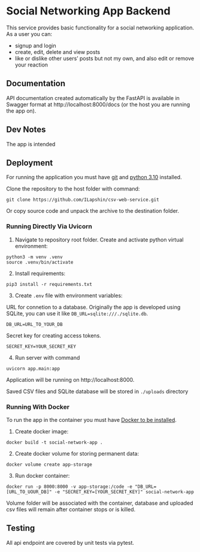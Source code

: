 # Social Networking App Backend

This service provides basic functionality for a social networking application.
As a user you can:
- signup and login
- create, edit, delete and view posts
- like or dislike other users’ posts but not my own, and also edit or remove your reaction

## Documentation

API documentation created automatically by the FastAPI is available in Swagger format at http://localhost:8000/docs (or the host you are running the app on).

## Dev Notes

The app is intended

## Deployment

For running the application you must have [git](https://git-scm.com/downloads) and [python 3.10](https://www.python.org/downloads/release/python-31011/) installed.

Clone the repository to the host folder with command:

```
git clone https://github.com/ILapshin/csv-web-service.git
```
Or copy source code and unpack the archive to the destination folder.


### Running Directly Via Uvicorn

1. Navigate to repository root folder. Create and activate python virtual environment:

```
python3 -m venv .venv
source .venv/bin/activate
```

2. Install requirements:

```
pip3 install -r requirements.txt
```

3. Create ```.env``` file with environment variables:

URL for connetion to a database. Originally the app is developed using SQLite, you can use it like ```DB_URL=sqlite:///./sqlite.db```.
```
DB_URL=URL_TO_YOUR_DB
```
Secret key for creating access tokens.
```
SECRET_KEY=YOUR_SECRET_KEY
```
4. Run server with command 

```
uvicorn app.main:app 
```

Application will be running on http://localhost:8000. 

Saved CSV files and SQLite database will be stored in ```./uploads``` directory

### Running With Docker

To run the app in the container you must have [Docker to be installed](https://docs.docker.com/engine/install/).

1. Create docker image:

```
docker build -t social-network-app .
```

2. Create docker volume for storing permanent data:
```
docker volume create app-storage
```

3. Run docker container:
```
docker run -p 8000:8000 -v app-storage:/code -e "DB_URL=[URL_TO_UOUR_DB]" -e "SECRET_KEY=[YOUR_SECRET_KEY]" social-network-app 
```

Volume folder will be associated with the container, database and uploaded csv files will remain after container stops or is killed.


## Testing

All api endpoint are covered by unit tests via pytest.